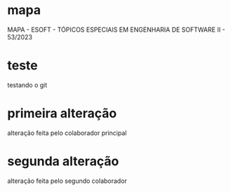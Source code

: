 # mapa
MAPA - ESOFT - TÓPICOS ESPECIAIS EM ENGENHARIA DE SOFTWARE II - 53/2023

# teste
testando o git

# primeira alteração
alteração feita pelo colaborador principal

# segunda alteração
alteração feita pelo segundo colaborador
